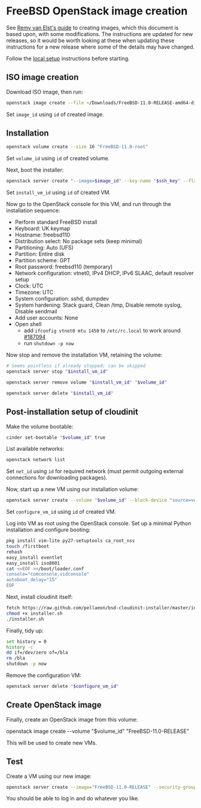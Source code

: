 # FreeBSD OpenStack image creation

See [Remy van Elst's
guide](https://raymii.org/s/tutorials/FreeBSD_11.0-release_Openstack_Image.html)
to creating images, which this document is based upon, with some
modifications.  The instructions are updated for new releases, so it
would be worth looking at these when updating these instructions for a
new release where some of the details may have changed.

Follow the [local setup](local-setup.md) instructions before starting.

## ISO image creation

Download ISO image, then run:

```sh
openstack image create --file ~/Downloads/FreeBSD-11.0-RELEASE-amd64-disc1.iso --disk-format iso --container-format bare "FreeBSD-11.0-RELEASE-amd64-dvd1.iso"
```

Set `image_id` using `id` of created image.

## Installation

```sh
openstack volume create --size 16 "FreeBSD-11.0-root"
```

Set `volume_id` using `id` of created volume.

Next, boot the installer:

```sh
openstack server create "--image=$image_id" --key-name "$ssh_key" --flavor "m1.small" --block-device-mapping "vdb=$volume_id:::0" "FreeBSD-11.0-RELEASE-install"
```

Set `install_vm_id` using `id` of created VM.

Now go to the OpenStack console for this VM, and run through the
installation sequence:

- Perform standard FreeBSD install
- Keyboard:            UK keymap
- Hostname:            freebsd110
- Distribution select: No package sets (keep minimal)
- Partitioning:        Auto (UFS)
- Partition:           Entire disk
- Partition scheme:    GPT
- Root password:       freebsd110 (temporary)
- Network configuration: vtnet0, IPv4 DHCP, IPv6 SLAAC, default resolver setup
- Clock:                 UTC
- Timezone:              UTC
- System configuration:  sshd, dumpdev
- System hardening:    Stack guard, Clean /tmp, Disable remote syslog, Disable sendmail
- Add user accounts:     None
- Open shell
  - add `ifconfig vtnet0 mtu 1450` to `/etc/rc.local` to work around [#187094](https://bugs.freebsd.org/bugzilla/show_bug.cgi?id=187094)
  - run `shutdown -p now`

Now stop and remove the installation VM, retaining the volume:

```sh
# Seems pointless if already stopped; can be skipped
openstack server stop "$install_vm_id"

openstack server remove volume "$install_vm_id" "$volume_id"

openstack server delete "$install_vm_id"
```

## Post-installation setup of cloudinit

Make the volume bootable:

```sh
cinder set-bootable "$volume_id" true
```

List available networks:

```sh
openstack network list
```

Set `net_id` using `id` for required network (must permit outgoing
external connections for downloading packages).

Now, start up a new VM using our installation volume:

```sh
openstack server create --volume "$volume_id" --block-device "source=volume,id=$volume_id,dest=volume,shutdown=preserve,bootindex=0" --flavor "m1.small" --security-group "$security_group" --nic "net-id=$net_id" --key-name "$ssh_key" FreeBSD-11.0-RELEASE-configure
```

Set `configure_vm_id` using `id` of created VM.

Log into VM as root using the OpenStack console.  Set up a minimal
Python installation and configure booting:


```sh
pkg install vim-lite py27-setuptools ca_root_nss
touch /firstboot
rehash
easy_install eventlet
easy_install iso8601
cat <<EOF >>/boot/loader.conf
console="comconsole,vidconsole"
autoboot_delay="15"
EOF
```

Next, install cloudinit itself:

```sh
fetch https://raw.github.com/pellaeon/bsd-cloudinit-installer/master/installer.sh
chmod +x installer.sh
./installer.sh
```

Finally, tidy up:

```sh
set history = 0
history -c
dd if=/dev/zero of=/bla
rm /bla
shutdown -p now
```

Remove the configuration VM:

```sh
openstack server delete "$configure_vm_id"
```

## Create OpenStack image

Finally, create an OpenStack image from this volume:

openstack image create --volume "$volume_id" "FreeBSD-11.0-RELEASE"

This will be used to create new VMs.

## Test

Create a VM using our new image:

```sh
openstack server create --image="FreeBSD-11.0-RELEASE" --security-group "$security_group" --nic "net-id=$net_id" --key-name "$ssh_key" --flavor "m1.small"  "test7"
```

You should be able to log in and do whatever you like.
